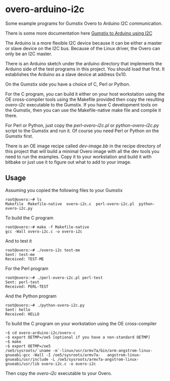   overo-arduino-i2c
=======

Some example programs for Gumstix Overo to Arduino I2C communication.

There is some more documentation here [Gumstix to Arduino using I2C](http://www.jumpnowtek.com/index.php?option=com_content&view=article&id=68:gumstix-arduino-i2c&catid=39:arduino&Itemid=76)

The Arduino is a more flexible I2C device because it can be either a master or slave
device on the I2C bus. Because of the Linux driver, the Overo can only be an I2C
master.

There is an Arduino sketch under the arduino directory that implements the Arduino
side of the test programs in this project. You should load that first. It establishes
the Arduino as a slave device at address 0x10.

On the Gumstix side you have a choice of C, Perl or Python.

For the C program, you can build it either on your host workstation using the OE cross-compiler
tools using the Makefile provided then copy the resulting *overo-i2c* executable to the Gumstix. 
If you have C development tools on the Gumstix, then you can use the Makefile-native make file
and compile it there.

For Perl or Python, just copy the *perl-overo-i2c.pl* or *python-overo-i2c.py* script to the
Gumstix and run it. Of course you need Perl or Python on the Gumstix first.

There is an OE image recipe called *dev-image.bb* in the recipe directory of this project that
will build a minimal Overo image with all the dev tools you need to run the examples. Copy it
to your workstation and build it with bitbake or just use it to figure out what to add to your
image.

Usage
-------

Assuming you copied the following files to your Gumstix

    root@overo:~# ls
    Makefile  Makefile-native  overo-i2c.c	perl-overo-i2c.pl  python-overo-i2c.py


To build the C program

    root@overo:~# make -f Makefile-native
    gcc -Wall overo-i2c.c -o overo-i2c 

And to test it

    root@overo:~# ./overo-i2c test-me
    Sent: test-me
    Received: TEST-ME


For the Perl program

    root@overo:~# ./perl-overo-i2c.pl perl-test
    Sent: perl-test
    Received: PERL-TEST


And the Python program

    root@overo:~# ./python-overo-i2c.py 
    Sent: hello
    Received: HELLO


To build the C program on your workstation using the OE cross-compiler

    ~$ cd overo-arduino-i2c/overo-c
    ~$ export OETMP=/oe5 [optional if you have a non-standard OETMP]
    ~$ make
    ~$ export OETMP=/oe5
    /oe5/sysroots/`uname -m`-linux/usr/armv7a/bin/arm-angstrom-linux-gnueabi-gcc -Wall -I /oe5/sysroots/armv7a-   angstrom-linux-gnueabi/usr/include -L /oe5/sysroots/armv7a-angstrom-linux-gnueabi/usr/lib overo-i2c.c -o overo-i2c
    
Then copy the *overo-i2c* executable to your Overo.





